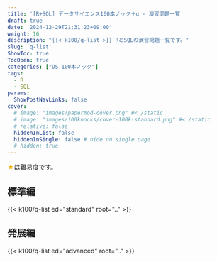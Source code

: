 ```yaml
---
title: '[R+SQL] データサイエンス100本ノック＋α - 演習問題一覧'
draft: true
date: '2024-12-29T21:31:23+09:00'
weight: 16
description: "{{< k100/q-list >}} RとSQLの演習問題一覧です。"
slug: 'q-list'
ShowToc: true
TocOpen: true
categories: ["DS-100本ノック"]
tags: 
  - R
  - SQL
params: 
  ShowPostNavLinks: false
cover:
  # image: "images/papermod-cover.png" #< /static
  # image: "images/100knocks/cover-100k-standard.png" #< /static
  # relative: false
  hiddenInList: false
  hiddenInSingle: false # hide on single page
  # hidden: true
---
```


<font color="#F0B007">★</font>は難易度です。

## 標準編

{{< k100/q-list ed="standard" root=".." >}}

## 発展編

{{< k100/q-list ed="advanced" root=".." >}}
